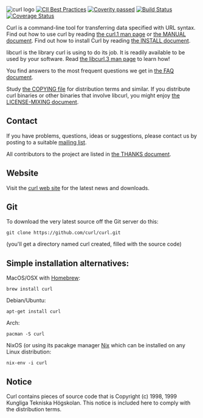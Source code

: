 ![curl logo](https://cdn.rawgit.com/curl/curl-www/master/logo/curl-logo.svg)
[![CII Best Practices](https://bestpractices.coreinfrastructure.org/projects/63/badge)](https://bestpractices.coreinfrastructure.org/projects/63)
[![Coverity passed](https://scan.coverity.com/projects/curl/badge.svg)](https://scan.coverity.com/projects/curl)
[![Build Status](https://travis-ci.org/curl/curl.svg?branch=master)](https://travis-ci.org/curl/curl)
[![Coverage Status](https://coveralls.io/repos/github/curl/curl/badge.svg)](https://coveralls.io/github/curl/curl)

Curl is a command-line tool for transferring data specified with URL
syntax. Find out how to use curl by reading [the curl.1 man
page](https://curl.haxx.se/docs/manpage.html) or [the MANUAL
document](https://curl.haxx.se/docs/manual.html). Find out how to install Curl
by reading [the INSTALL document](https://curl.haxx.se/docs/install.html).

libcurl is the library curl is using to do its job. It is readily available to
be used by your software. Read [the libcurl.3 man
page](https://curl.haxx.se/libcurl/c/libcurl.html) to learn how!

You find answers to the most frequent questions we get in [the FAQ
document](https://curl.haxx.se/docs/faq.html).

Study [the COPYING file](https://curl.haxx.se/docs/copyright.html) for
distribution terms and similar. If you distribute curl binaries or other
binaries that involve libcurl, you might enjoy [the LICENSE-MIXING
document](https://curl.haxx.se/legal/licmix.html).

## Contact

If you have problems, questions, ideas or suggestions, please contact us by
posting to a suitable [mailing list](https://curl.haxx.se/mail/).

All contributors to the project are listed in [the THANKS
document](https://curl.haxx.se/docs/thanks.html).

## Website

Visit the [curl web site](https://curl.haxx.se/) for the latest news and
downloads.

## Git

To download the very latest source off the Git server do this:

    git clone https://github.com/curl/curl.git

(you'll get a directory named curl created, filled with the source code)


## Simple installation alternatives:

MacOS/OSX with [Homebrew](https://brew.sh/):

    brew install curl

Debian/Ubuntu:

    apt-get install curl

Arch:

    pacman -S curl

NixOS (or using its pacakge manager [Nix](https://nixos.org/nix/) which can be installed on any Linux distribution:

    nix-env -i curl
    
## Notice

Curl contains pieces of source code that is Copyright (c) 1998, 1999 Kungliga
Tekniska Högskolan. This notice is included here to comply with the
distribution terms.
